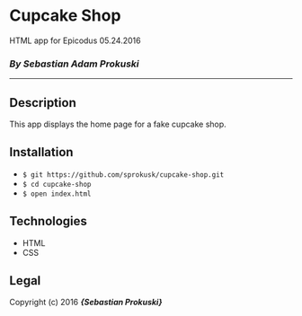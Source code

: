 # Cupcake Shop

HTML app for Epicodus 05.24.2016
### _By Sebastian Adam Prokuski_

***

## Description
This app displays the home page for a fake cupcake shop.

## Installation

* `$ git https://github.com/sprokusk/cupcake-shop.git`
* `$ cd cupcake-shop`
* `$ open index.html`

## Technologies
* HTML
* CSS

## Legal
Copyright (c) 2016 **_{Sebastian Prokuski}_**
